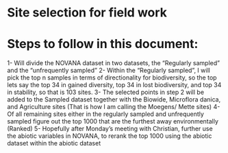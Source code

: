 Site selection for field work
================

# Steps to follow in this document:

1- Will divide the NOVANA dataset in two datasets, the “Regularly
sampled” and the “unfrequently sampled” 2- Within the “Regularly
sampled”, I will pick the top n samples in terms of directionality for
biodiversity, so the top lets say the top 34 in gained diversity, top 34
in lost biodiversity, and top 34 in stability, so that is 103 sites. 3-
The selected points in step 2 will be added to the Sampled dataset
together with the Biowide, Microflora danica, and Agriculture sites
(That is how I am calling the Moegens/ Mette sites) 4- Of all remaining
sites either in the regularly sampled and unfrequently sampled figure
out the top 1000 that are the furthest away environmentally (Ranked) 5-
Hopefully after Monday’s meeting with Christian, further use the abiotic
variables in NOVANA, to rerank the top 1000 using the abiotic dataset
within the abiotic dataset
